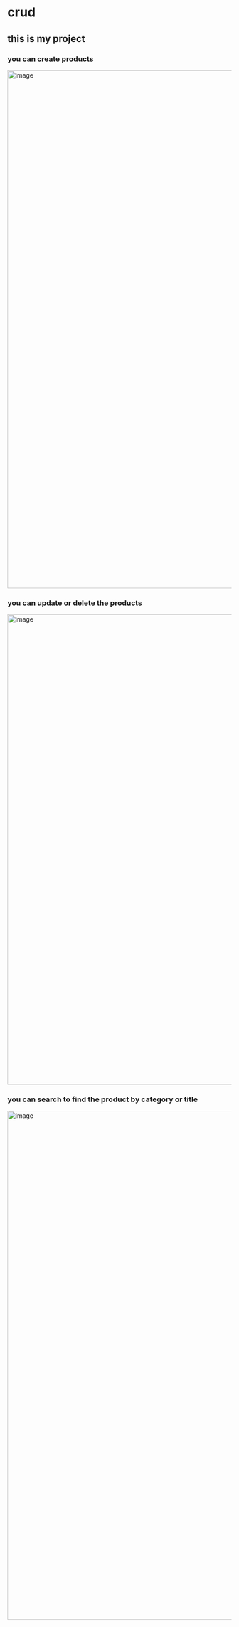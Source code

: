 # crud
## this is my project

### you can create products
<img width="1165" alt="image" src="https://github.com/Niyrmy6/crud/assets/63695753/7a85953d-4e6e-43c4-9e0a-c63ab4967a2a">

### you can update or delete the products
<img width="1058" alt="image" src="https://github.com/Niyrmy6/crud/assets/63695753/a2fc26d8-4a08-4371-ac4d-69702f45c01a">

### you can search to find the product by category or title
<img width="1145" alt="image" src="https://github.com/Niyrmy6/crud/assets/63695753/7fe40df9-2a23-437b-bced-ec4a7bb0b9bd">


